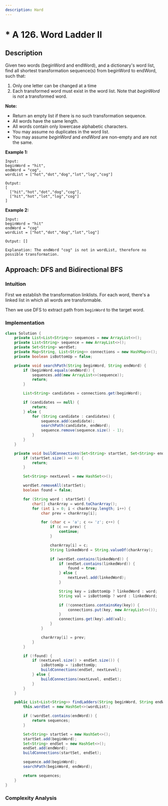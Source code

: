 ```yaml
---
description: Hard
---
```


# \* A 126. Word Ladder II

## Description

Given two words \(beginWord and endWord\), and a dictionary's word list, find all shortest transformation sequence\(s\) from beginWord to endWord, such that:

1. Only one letter can be changed at a time
2. Each transformed word must exist in the word list. Note that _beginWord_ is _not_ a transformed word.

**Note:**

* Return an empty list if there is no such transformation sequence.
* All words have the same length.
* All words contain only lowercase alphabetic characters.
* You may assume no duplicates in the word list.
* You may assume _beginWord_ and _endWord_ are non-empty and are not the same.

**Example 1:**

```text
Input:
beginWord = "hit",
endWord = "cog",
wordList = ["hot","dot","dog","lot","log","cog"]

Output:
[
  ["hit","hot","dot","dog","cog"],
  ["hit","hot","lot","log","cog"]
]
```

**Example 2:**

```text
Input:
beginWord = "hit"
endWord = "cog"
wordList = ["hot","dot","dog","lot","log"]

Output: []

Explanation: The endWord "cog" is not in wordList, therefore no possible transformation.
```

## Approach: DFS and Bidirectional BFS

### Intuition

First we establish the transformation linklists. For each word, there's a linked list in which all words are transformable.

Then we use DFS to extract path from `beginWord` to the target word.

### Implementation

```java
class Solution {
    private List<List<String>> sequences = new ArrayList<>();
    private List<String> sequence = new ArrayList<>();
    private Set<String> wordSet;
    private Map<String, List<String>> connections = new HashMap<>();
    private boolean isBottomUp = false;

    private void searchPath(String beginWord, String endWord) {
        if (beginWord.equals(endWord)) {
            sequences.add(new ArrayList<>(sequence));
            return;
        }

        List<String> candidates = connections.get(beginWord);

        if (candidates == null) {
            return;
        } else {
            for (String candidate : candidates) {
                sequence.add(candidate);
                searchPath(candidate, endWord);
                sequence.remove(sequence.size() - 1);
            }
        }
    }

    private void buildConnections(Set<String> startSet, Set<String> endSet) {
        if (startSet.size() == 0) {
            return;
        }

        Set<String> nextLevel = new HashSet<>();

        wordSet.removeAll(startSet);
        boolean found = false;

        for (String word : startSet) {
            char[] charArray = word.toCharArray();
            for (int i = 0; i < charArray.length; i++) {
                char prev = charArray[i];

                for (char c = 'a'; c <= 'z'; c++) {
                    if (c == prev) {
                        continue;
                    }

                    charArray[i] = c;
                    String linkedWord = String.valueOf(charArray);

                    if (wordSet.contains(linkedWord)) {
                        if (endSet.contains(linkedWord)) {
                            found = true;
                        } else {
                            nextLevel.add(linkedWord);
                        }

                        String key = isBottomUp ? linkedWord : word;
                        String val = isBottomUp ? word : linkedWord;

                        if (!connections.containsKey(key)) {
                            connections.put(key, new ArrayList<>());
                        }
                        connections.get(key).add(val);
                    }
                }

                charArray[i] = prev;
            }
        }

        if (!found) {
            if (nextLevel.size() > endSet.size()) {
                isBottomUp = !isBottomUp;
                buildConnections(endSet, nextLevel);
            } else {
                buildConnections(nextLevel, endSet);
            }
        }
    }

    public List<List<String>> findLadders(String beginWord, String endWord, List<String> wordList) {
        this.wordSet = new HashSet<>(wordList);

        if (!wordSet.contains(endWord)) {
            return sequences;
        }

        Set<String> startSet = new HashSet<>();
        startSet.add(beginWord);
        Set<String> endSet = new HashSet<>();
        endSet.add(endWord);
        buildConnections(startSet, endSet);

        sequence.add(beginWord);
        searchPath(beginWord, endWord);

        return sequences;
    }
}
```

### Complexity Analysis

